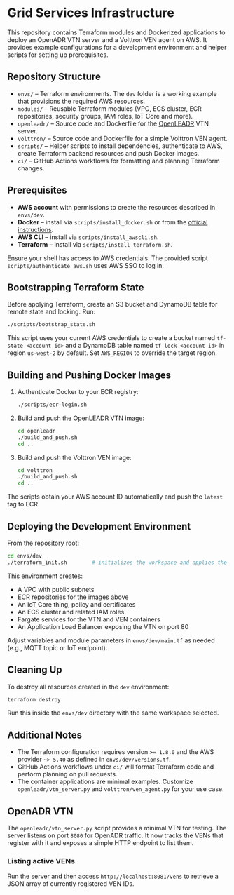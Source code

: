 
# Grid Services Infrastructure

This repository contains Terraform modules and Dockerized applications to deploy an OpenADR VTN server and a Volttron VEN agent on AWS. It provides example configurations for a development environment and helper scripts for setting up prerequisites.

## Repository Structure

- `envs/` – Terraform environments. The `dev` folder is a working example that provisions the required AWS resources.
- `modules/` – Reusable Terraform modules (VPC, ECS cluster, ECR repositories, security groups, IAM roles, IoT Core and more).
- `openleadr/` – Source code and Dockerfile for the [OpenLEADR](https://github.com/OpenLEADR/openleadr) VTN server.
- `volttron/` – Source code and Dockerfile for a simple Volttron VEN agent.
- `scripts/` – Helper scripts to install dependencies, authenticate to AWS, create Terraform backend resources and push Docker images.
- `ci/` – GitHub Actions workflows for formatting and planning Terraform changes.

## Prerequisites

- **AWS account** with permissions to create the resources described in `envs/dev`.
- **Docker** – install via `scripts/install_docker.sh` or from the [official instructions](https://docs.docker.com/get-docker/).
- **AWS CLI** – install via `scripts/install_awscli.sh`.
- **Terraform** – install via `scripts/install_terraform.sh`.

Ensure your shell has access to AWS credentials. The provided script `scripts/authenticate_aws.sh` uses AWS SSO to log in.

## Bootstrapping Terraform State

Before applying Terraform, create an S3 bucket and DynamoDB table for remote state and locking. Run:

```bash
./scripts/bootstrap_state.sh
```

This script uses your current AWS credentials to create a bucket named `tf-state-<account-id>` and a DynamoDB table named `tf-lock-<account-id>` in region `us-west-2` by default. Set `AWS_REGION` to override the target region.

## Building and Pushing Docker Images

1. Authenticate Docker to your ECR registry:

   ```bash
   ./scripts/ecr-login.sh
   ```

2. Build and push the OpenLEADR VTN image:

   ```bash
   cd openleadr
   ./build_and_push.sh
   cd ..
   ```

3. Build and push the Volttron VEN image:

   ```bash
   cd volttron
   ./build_and_push.sh
   cd ..
   ```

The scripts obtain your AWS account ID automatically and push the `latest` tag to ECR.

## Deploying the Development Environment

From the repository root:

```bash
cd envs/dev
./terraform_init.sh        # initializes the workspace and applies the configuration
```

This environment creates:

- A VPC with public subnets
- ECR repositories for the images above
- An IoT Core thing, policy and certificates
- An ECS cluster and related IAM roles
- Fargate services for the VTN and VEN containers
- An Application Load Balancer exposing the VTN on port 80

Adjust variables and module parameters in `envs/dev/main.tf` as needed (e.g., MQTT topic or IoT endpoint).

## Cleaning Up

To destroy all resources created in the `dev` environment:

```bash
terraform destroy
```

Run this inside the `envs/dev` directory with the same workspace selected.

## Additional Notes

- The Terraform configuration requires version `>= 1.8.0` and the AWS provider `~> 5.40` as defined in `envs/dev/versions.tf`.
- GitHub Actions workflows under `ci/` will format Terraform code and perform planning on pull requests.
- The container applications are minimal examples. Customize `openleadr/vtn_server.py` and `volttron/ven_agent.py` for your use case.

## OpenADR VTN

The `openleadr/vtn_server.py` script provides a minimal VTN for testing. The
server listens on port `8080` for OpenADR traffic. It now tracks the VENs that
register with it and exposes a simple HTTP endpoint to list them.

### Listing active VENs

Run the server and then access `http://localhost:8081/vens` to retrieve a JSON
array of currently registered VEN IDs.

